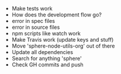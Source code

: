 - Make tests work
- How does the development flow go?
 - error in spec files
 - error in source files
 - npm scripts like watch work
- Make Travis work (update keys and stuff)
- Move 'sphere-node-utils-org' out of there
- Update all dependencies
- Search for anything 'sphere'
- Check GH commits and push
